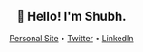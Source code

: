 <h2 align="center">👋 Hello! I'm Shubh.</h2>
<p align="center">
  <a href="https://iamshubh.com/" target="_blank">Personal Site</a> •
  <a href="https://twitter.com/reallybaddev" target="_blank">Twitter</a> •
  <a href="https://www.linkedin.com/in/sheth-shubh/" target="_blank">LinkedIn</a>
</p>
